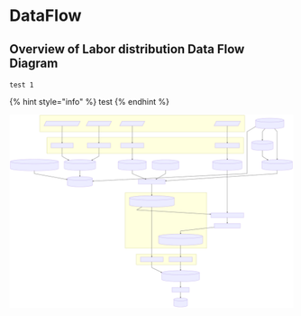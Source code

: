 # DataFlow

## Overview of Labor distribution Data Flow Diagram



```
test 1
```

{% hint style="info" %}
test
{% endhint %}


![Labor Distribution Data Flow Graph](./labor_distribution_data_flow.svg)


